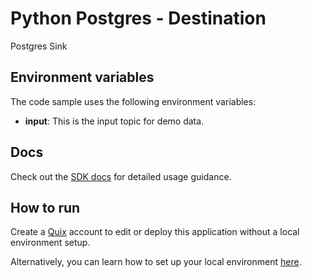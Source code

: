 # Python Postgres - Destination

Postgres Sink

## Environment variables

The code sample uses the following environment variables:

- **input**: This is the input topic for demo data.

## Docs

Check out the [SDK docs](https://quix.ai/docs/sdk/introduction.html) for detailed usage guidance.

## How to run
Create a [Quix](https://portal.platform.quix.ai/self-sign-up?xlink=github) account to edit or deploy this application without a local environment setup.

Alternatively, you can learn how to set up your local environment [here](https://quix.ai/docs/sdk/python-setup.html).